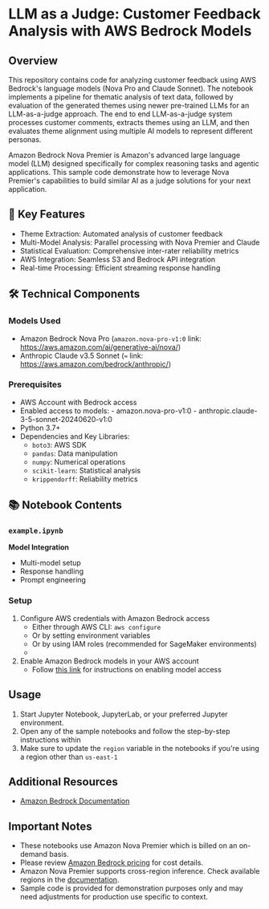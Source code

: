 # LLM as a Judge: Customer Feedback Analysis with AWS Bedrock Models

## Overview
This repository contains code for analyzing customer feedback using AWS Bedrock's language models (Nova Pro and Claude Sonnet). The notebook implements a pipeline for thematic analysis of text data, followed by evaluation of the generated themes using newer pre-trained LLMs for an LLM-as-a-judge approach. The end to end LLM-as-a-judge system processes customer comments, extracts themes using an LLM, and then evaluates theme alignment using multiple AI models to represent different personas. 

Amazon Bedrock Nova Premier is Amazon's advanced large language model (LLM) designed specifically for complex reasoning tasks and agentic applications. This sample code demonstrate how to leverage Nova Premier's capabilities to build similar AI as a judge solutions for your next application.

## 🌟 Key Features
- Theme Extraction: Automated analysis of customer feedback
- Multi-Model Analysis: Parallel processing with Nova Premier and Claude
- Statistical Evaluation: Comprehensive inter-rater reliability metrics
- AWS Integration: Seamless S3 and Bedrock API integration
- Real-time Processing: Efficient streaming response handling

## 🛠️ Technical Components

### Models Used
- Amazon Bedrock Nova Pro (`amazon.nova-pro-v1:0` link: https://aws.amazon.com/ai/generative-ai/nova/)
- Anthropic Claude v3.5 Sonnet (`≈` link: https://aws.amazon.com/bedrock/anthropic/)

### Prerequisites
- AWS Account with Bedrock access
- Enabled access to models:
        - amazon.nova-pro-v1:0
        - anthropic.claude-3-5-sonnet-20240620-v1:0
- Python 3.7+
- Dependencies and Key Libraries:
  - `boto3`: AWS SDK
  - `pandas`: Data manipulation
  - `numpy`: Numerical operations
  - `scikit-learn`: Statistical analysis
  - `krippendorff`: Reliability metrics

## 📚 Notebook Contents

### `example.ipynb`
**Model Integration**
   - Multi-model setup
   - Response handling
   - Prompt engineering

### Setup

1. Configure AWS credentials with Amazon Bedrock access
   - Either through AWS CLI: `aws configure`
   - Or by setting environment variables
   - Or by using IAM roles (recommended for SageMaker environments)
   - 
2. Enable Amazon Bedrock models in your AWS account
   - Follow [this link](https://docs.aws.amazon.com/bedrock/latest/userguide/model-access-modify.html) for instructions on enabling model access

## Usage

1. Start Jupyter Notebook, JupyterLab, or your preferred Jupyter environment.
2. Open any of the sample notebooks and follow the step-by-step instructions within
3. Make sure to update the `region` variable in the notebooks if you're using a region other than `us-east-1`

## Additional Resources
- [Amazon Bedrock Documentation](https://docs.aws.amazon.com/bedrock/)

## Important Notes
- These notebooks use Amazon Nova Premier which is billed on an on-demand basis.
- Please review [Amazon Bedrock pricing](https://aws.amazon.com/bedrock/pricing/) for cost details.
- Amazon Nova Premier supports cross-region inference. Check available regions in the [documentation](https://docs.aws.amazon.com/bedrock/latest/userguide/models-regions.html).
- Sample code is provided for demonstration purposes only and may need adjustments for production use specific to context.